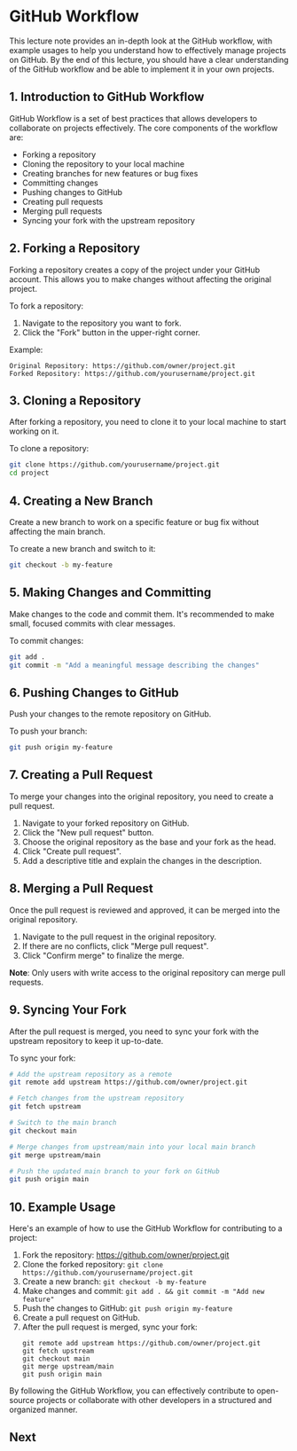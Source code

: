 # GitHub Workflow

This lecture note provides an in-depth look at the GitHub workflow, with example usages to help you understand how to effectively manage projects on GitHub. By the end of this lecture, you should have a clear understanding of the GitHub workflow and be able to implement it in your own projects.

## 1. Introduction to GitHub Workflow

GitHub Workflow is a set of best practices that allows developers to collaborate on projects effectively. The core components of the workflow are:

- Forking a repository
- Cloning the repository to your local machine
- Creating branches for new features or bug fixes
- Committing changes
- Pushing changes to GitHub
- Creating pull requests
- Merging pull requests
- Syncing your fork with the upstream repository

## 2. Forking a Repository

Forking a repository creates a copy of the project under your GitHub account. This allows you to make changes without affecting the original project.

To fork a repository:

1. Navigate to the repository you want to fork.
2. Click the "Fork" button in the upper-right corner.

Example:

```
Original Repository: https://github.com/owner/project.git
Forked Repository: https://github.com/yourusername/project.git
```

## 3. Cloning a Repository

After forking a repository, you need to clone it to your local machine to start working on it.

To clone a repository:

```bash
git clone https://github.com/yourusername/project.git
cd project
```

## 4. Creating a New Branch

Create a new branch to work on a specific feature or bug fix without affecting the main branch.

To create a new branch and switch to it:

```bash
git checkout -b my-feature
```

## 5. Making Changes and Committing

Make changes to the code and commit them. It's recommended to make small, focused commits with clear messages.

To commit changes:

```bash
git add .
git commit -m "Add a meaningful message describing the changes"
```

## 6. Pushing Changes to GitHub

Push your changes to the remote repository on GitHub.

To push your branch:

```bash
git push origin my-feature
```

## 7. Creating a Pull Request

To merge your changes into the original repository, you need to create a pull request.

1. Navigate to your forked repository on GitHub.
2. Click the "New pull request" button.
3. Choose the original repository as the base and your fork as the head.
4. Click "Create pull request".
5. Add a descriptive title and explain the changes in the description.

## 8. Merging a Pull Request

Once the pull request is reviewed and approved, it can be merged into the original repository.

1. Navigate to the pull request in the original repository.
2. If there are no conflicts, click "Merge pull request".
3. Click "Confirm merge" to finalize the merge.

**Note**: Only users with write access to the original repository can merge pull requests.

## 9. Syncing Your Fork

After the pull request is merged, you need to sync your fork with the upstream repository to keep it up-to-date.

To sync your fork:

```bash
# Add the upstream repository as a remote
git remote add upstream https://github.com/owner/project.git

# Fetch changes from the upstream repository
git fetch upstream

# Switch to the main branch
git checkout main

# Merge changes from upstream/main into your local main branch
git merge upstream/main

# Push the updated main branch to your fork on GitHub
git push origin main
```

## 10. Example Usage

Here's an example of how to use the GitHub Workflow for contributing to a project:

1. Fork the repository: https://github.com/owner/project.git
2. Clone the forked repository: `git clone https://github.com/yourusername/project.git`
3. Create a new branch: `git checkout -b my-feature`
4. Make changes and commit: `git add . && git commit -m "Add new feature"`
5. Push the changes to GitHub: `git push origin my-feature`
6. Create a pull request on GitHub.
7. After the pull request is merged, sync your fork:
   ```
   git remote add upstream https://github.com/owner/project.git
   git fetch upstream
   git checkout main
   git merge upstream/main
   git push origin main
   ```

By following the GitHub Workflow, you can effectively contribute to open-source projects or collaborate with other developers in a structured and organized manner.

## Next

```{tableofcontents}

```
